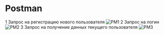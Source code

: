 # Postman
1 Запрос на регистрацию нового пользователя
![PM1](https://github.com/Aynur30/Postman/assets/93113447/9b741fb1-7fee-438a-93af-9b56e3302a8c)
2 Запрос на логин
![PM2](https://github.com/Aynur30/Postman/assets/93113447/c1d07586-c1e3-483f-9a67-d4f5c88ef2ac)
3 Запрос на получение данных текущего пользователя
![PM3](https://github.com/Aynur30/Postman/assets/93113447/a2d39d97-da22-4e9e-ae17-90ac08a554a5)


